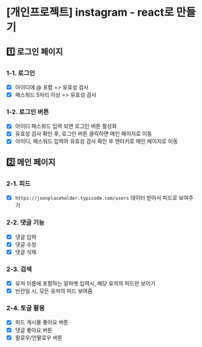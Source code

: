 # [개인프로젝트] instagram - react로 만들기

## 1️⃣ 로그인 페이지

### 1-1. 로그인

- [x] 아이디에 @ 포함 => 유효성 검사  
- [x] 패스워드 5자리 이상 => 유효성 검사

### 1-2. 로그인 버튼

- [x] 아이디 패스워드 입력 되면 로그인 버튼 활성화  
- [x] 유효성 검사 확인 후, 로그인 버튼 클릭하면 메인 페이지로 이동  
- [x] 아이디, 패스워드 입력하 유효성 검사 확인 후 엔터키로 메인 페이지로 이동

## 2️⃣ 메인 페이지

### 2-1. 피드

- [x] `https://jsonplaceholder.typicode.com/users` 데이터 받아서 피드로 보여주기

### 2-2. 댓글 기능

- [x] 댓글 입력  
- [x] 댓글 수정  
- [x] 댓글 삭제

### 2-3. 검색

- [x] 유저 이름에 포함하는 알파벳 입력시, 해당 유저의 피드만 보이기  
- [x] 빈칸일 시, 모든 유저의 피드 보여줌

### 2-4. 토글 활용

- [x] 피드 게시물 좋아요 버튼  
- [x] 댓글 좋아요 버튼  
- [x] 팔로우/언팔로우 버튼
